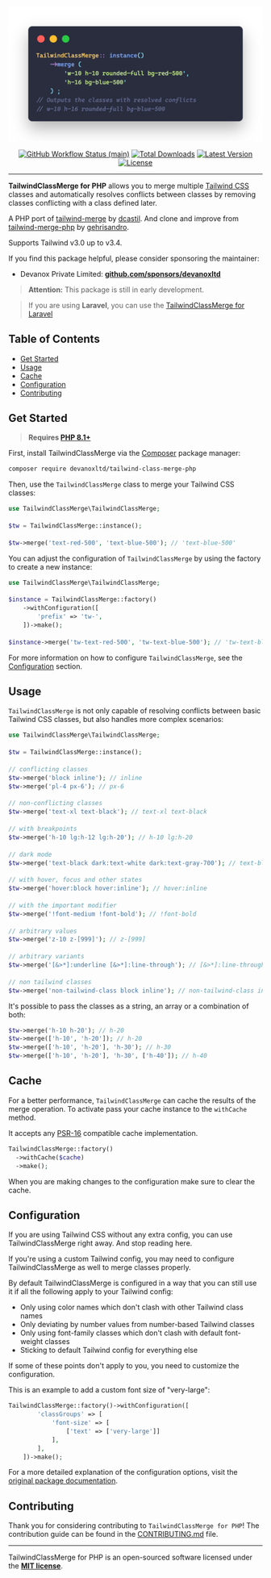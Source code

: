 <p align="center">
    <img src="https://raw.githubusercontent.com/devanoxltd/tailwind-class-merge-php/main/art/example.png" width="600" alt="TailwindClassMerge for PHP">
    <p align="center">
        <a href="https://github.com/devanoxltd/tailwind-class-merge-php/actions"><img alt="GitHub Workflow Status (main)" src="https://img.shields.io/github/actions/workflow/status/devanoxltd/tailwind-class-merge-php/tests.yml?branch=main&label=tests&style=round-square"></a>
        <a href="https://packagist.org/packages/devanoxltd/tailwind-class-merge-php"><img alt="Total Downloads" src="https://img.shields.io/packagist/dt/devanoxltd/tailwind-class-merge-php"></a>
        <a href="https://packagist.org/packages/devanoxltd/tailwind-class-merge-php"><img alt="Latest Version" src="https://img.shields.io/packagist/v/devanoxltd/tailwind-class-merge-php"></a>
        <a href="https://packagist.org/packages/devanoxltd/tailwind-class-merge-php"><img alt="License" src="https://img.shields.io/github/license/devanoxltd/tailwind-class-merge-php"></a>
    </p>
</p>

------

**TailwindClassMerge for PHP** allows you to merge multiple [Tailwind CSS](https://tailwindcss.com/) classes and automatically resolves conflicts between classes by removing classes conflicting with a class defined later.

A PHP port of [tailwind-merge](https://github.com/dcastil/tailwind-merge) by [dcastil](https://github.com/dcastil).
And clone and improve from [tailwind-merge-php](https://github.com/gehrisandro/tailwind-merge-php) by [gehrisandro](https://github.com/gehrisandro).

Supports Tailwind v3.0 up to v3.4.

If you find this package helpful, please consider sponsoring the maintainer:
- Devanox Private Limited: **[github.com/sponsors/devanoxltd](https://github.com/sponsors/devanoxltd)**

> **Attention:** This package is still in early development.

> If you are using **Laravel**, you can use the [TailwindClassMerge for Laravel](https://github.com/devanoxltd/tailwind-class-merge-laravel)

## Table of Contents
- [Get Started](#get-started)
- [Usage](#usage)
- [Cache](#cache)
- [Configuration](#configuration)
- [Contributing](#contributing)

## Get Started

> **Requires [PHP 8.1+](https://php.net/releases/)**

First, install TailwindClassMerge via the [Composer](https://getcomposer.org/) package manager:

```bash
composer require devanoxltd/tailwind-class-merge-php
```

Then, use the `TailwindClassMerge` class to merge your Tailwind CSS classes:

```php
use TailwindClassMerge\TailwindClassMerge;

$tw = TailwindClassMerge::instance();

$tw->merge('text-red-500', 'text-blue-500'); // 'text-blue-500'
```

You can adjust the configuration of `TailwindClassMerge` by using the factory to create a new instance:

```php
use TailwindClassMerge\TailwindClassMerge;

$instance = TailwindClassMerge::factory()
    ->withConfiguration([
        'prefix' => 'tw-',
    ])->make();

$instance->merge('tw-text-red-500', 'tw-text-blue-500'); // 'tw-text-blue-500'
```

For more information on how to configure `TailwindClassMerge`, see the [Configuration](#configuration) section.

## Usage

`TailwindClassMerge` is not only capable of resolving conflicts between basic Tailwind CSS classes, but also handles more complex scenarios:

```php
use TailwindClassMerge\TailwindClassMerge;

$tw = TailwindClassMerge::instance();

// conflicting classes
$tw->merge('block inline'); // inline
$tw->merge('pl-4 px-6'); // px-6

// non-conflicting classes
$tw->merge('text-xl text-black'); // text-xl text-black

// with breakpoints
$tw->merge('h-10 lg:h-12 lg:h-20'); // h-10 lg:h-20

// dark mode
$tw->merge('text-black dark:text-white dark:text-gray-700'); // text-black dark:text-gray-700

// with hover, focus and other states
$tw->merge('hover:block hover:inline'); // hover:inline

// with the important modifier
$tw->merge('!font-medium !font-bold'); // !font-bold

// arbitrary values
$tw->merge('z-10 z-[999]'); // z-[999]

// arbitrary variants
$tw->merge('[&>*]:underline [&>*]:line-through'); // [&>*]:line-through

// non tailwind classes
$tw->merge('non-tailwind-class block inline'); // non-tailwind-class inline
```

It's possible to pass the classes as a string, an array or a combination of both:

```php
$tw->merge('h-10 h-20'); // h-20
$tw->merge(['h-10', 'h-20']); // h-20
$tw->merge(['h-10', 'h-20'], 'h-30'); // h-30
$tw->merge(['h-10', 'h-20'], 'h-30', ['h-40']); // h-40
```

## Cache
For a better performance, `TailwindClassMerge` can cache the results of the merge operation.
To activate pass your cache instance to the `withCache` method.

It accepts any [PSR-16](https://www.php-fig.org/psr/psr-16/) compatible cache implementation.

```php
TailwindClassMerge::factory()
  ->withCache($cache)
  ->make();
```

When you are making changes to the configuration make sure to clear the cache.

## Configuration

If you are using Tailwind CSS without any extra config, you can use TailwindClassMerge right away. And stop reading here.

If you're using a custom Tailwind config, you may need to configure TailwindClassMerge as well to merge classes properly.

By default TailwindClassMerge is configured in a way that you can still use it if all the following apply to your Tailwind config:

- Only using color names which don't clash with other Tailwind class names
- Only deviating by number values from number-based Tailwind classes
- Only using font-family classes which don't clash with default font-weight classes
- Sticking to default Tailwind config for everything else

If some of these points don't apply to you, you need to customize the configuration.

This is an example to add a custom font size of "very-large":
```php
TailwindClassMerge::factory()->withConfiguration([
        'classGroups' => [
            'font-size' => [
                ['text' => ['very-large']]
            ],
        ],
    ])->make();
```

For a more detailed explanation of the configuration options, visit the [original package documentation](https://github.com/dcastil/tailwind-merge/blob/v1.14.0/docs/configuration.md).

## Contributing

Thank you for considering contributing to `TailwindClassMerge for PHP`! The contribution guide can be found in the [CONTRIBUTING.md](CONTRIBUTING.md) file.

---

TailwindClassMerge for PHP is an open-sourced software licensed under the **[MIT license](https://opensource.org/licenses/MIT)**.
